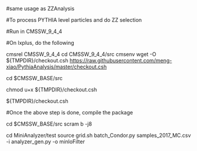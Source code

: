 #same usage as ZZAnalysis

#To process PYTHIA level particles and do ZZ selection


#Run in CMSSW_9_4_4

#On lxplus, do the following

cmsrel CMSSW_9_4_4
cd CMSSW_9_4_4/src
cmsenv
wget -O ${TMPDIR}/checkout.csh https://raw.githubusercontent.com/meng-xiao/PythiaAnalysis/master/checkout.csh

cd $CMSSW_BASE/src

chmod u+x ${TMPDIR}/checkout.csh

${TMPDIR}/checkout.csh

#Once the above step is done, compile the package

cd $CMSSW_BASE/src
scram b -j8

cd MiniAnalyzer/test
source grid.sh
batch_Condor.py samples_2017_MC.csv -i analyzer_gen.py -o minloFilter

